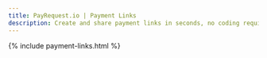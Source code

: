 ```yaml
---
title: PayRequest.io | Payment Links
description: Create and share payment links in seconds, no coding required.
---
```


{% include payment-links.html %}